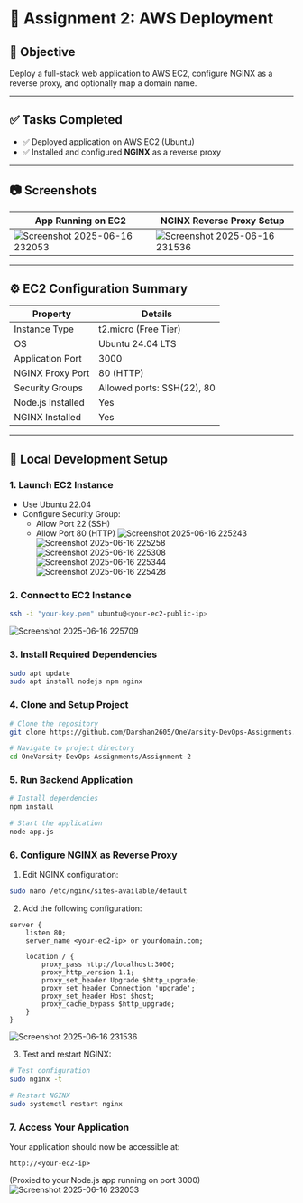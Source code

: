 # 🚀 Assignment 2: AWS Deployment

## 📌 Objective
Deploy a full-stack web application to AWS EC2, configure NGINX as a reverse proxy, and optionally map a domain name.

---

## ✅ Tasks Completed

- ✅ Deployed application on AWS EC2 (Ubuntu)
- ✅ Installed and configured **NGINX** as a reverse proxy
  
---

## 📷 Screenshots

| App Running on EC2                                                                                     | NGINX Reverse Proxy Setup                                                                             |
|-------------------------------------------------------------------------------------------------------|-------------------------------------------------------------------------------------------------------|
| ![Screenshot 2025-06-16 232053](https://github.com/user-attachments/assets/e1072e4a-5f7d-487a-9a54-3c3feca083a1) | ![Screenshot 2025-06-16 231536](https://github.com/user-attachments/assets/25dfd929-331c-4385-aced-4de54032e160) |

---

## ⚙️ EC2 Configuration Summary

| Property            | Details                       |
|---------------------|-------------------------------|
| Instance Type       | t2.micro (Free Tier)          |
| OS                  | Ubuntu 24.04 LTS              |
| Application Port    | 3000                          |
| NGINX Proxy Port    | 80 (HTTP)                     |
| Security Groups     | Allowed ports: SSH(22), 80    |
| Node.js Installed   | Yes                           |
| NGINX Installed     | Yes                           |


---

## 🚀 Local Development Setup

### 1. Launch EC2 Instance
- Use Ubuntu 22.04
- Configure Security Group:
  - Allow Port 22 (SSH)
  - Allow Port 80 (HTTP)
![Screenshot 2025-06-16 225243](https://github.com/user-attachments/assets/5c4159a4-7086-45c7-99fc-83a79006d029)
![Screenshot 2025-06-16 225258](https://github.com/user-attachments/assets/7c7da506-c286-43fc-b6ce-ba14e64c5267)
![Screenshot 2025-06-16 225308](https://github.com/user-attachments/assets/a4658795-7b5f-4d98-adeb-2334e8dc69f8)
![Screenshot 2025-06-16 225344](https://github.com/user-attachments/assets/0d4dbc1d-542c-435a-a66c-64b7b11d9294)
![Screenshot 2025-06-16 225428](https://github.com/user-attachments/assets/39152ea0-89f7-4143-ae7b-3b173fbec276)


### 2. Connect to EC2 Instance
```bash
ssh -i "your-key.pem" ubuntu@<your-ec2-public-ip>
```
![Screenshot 2025-06-16 225709](https://github.com/user-attachments/assets/420e21b1-4497-42b4-9b76-35af9567d08d)


### 3. Install Required Dependencies
```bash
sudo apt update
sudo apt install nodejs npm nginx
```

### 4. Clone and Setup Project
```bash
# Clone the repository
git clone https://github.com/Darshan2605/OneVarsity-DevOps-Assignments.git

# Navigate to project directory
cd OneVarsity-DevOps-Assignments/Assignment-2
```

### 5. Run Backend Application
```bash
# Install dependencies
npm install

# Start the application
node app.js
```

### 6. Configure NGINX as Reverse Proxy
1. Edit NGINX configuration:
```bash
sudo nano /etc/nginx/sites-available/default
```

2. Add the following configuration:
```nginx
server {
    listen 80;
    server_name <your-ec2-ip> or yourdomain.com;

    location / {
        proxy_pass http://localhost:3000;
        proxy_http_version 1.1;
        proxy_set_header Upgrade $http_upgrade;
        proxy_set_header Connection 'upgrade';
        proxy_set_header Host $host;
        proxy_cache_bypass $http_upgrade;
    }
}
```
![Screenshot 2025-06-16 231536](https://github.com/user-attachments/assets/ad4b74c3-0b3f-4704-bf2d-0846bde1a123)


3. Test and restart NGINX:
```bash
# Test configuration
sudo nginx -t

# Restart NGINX
sudo systemctl restart nginx
```

### 7. Access Your Application
Your application should now be accessible at:
```
http://<your-ec2-ip>
```
(Proxied to your Node.js app running on port 3000)
![Screenshot 2025-06-16 232053](https://github.com/user-attachments/assets/a440d829-6309-4464-930c-2b4326bc7484)


